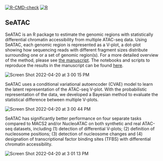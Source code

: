 
  <!-- badges: start -->
  [![R-CMD-check](https://github.com/gongx030/seatac/workflows/R-CMD-check/badge.svg)](https://github.com/gongx030/seatac/actions)
  [![R](https://github.com/gongx030/seatac/actions/workflows/r.yml/badge.svg)](https://github.com/gongx030/seatac/actions/workflows/r.yml)
  <!-- badges: end -->

## SeATAC

SeATAC is an R package to estimate the genomic regions with statistically differential chromatin accessibility from multiple ATAC-seq data. Using SeATAC, each genomic region is represented as a V-plot, a dot-plot showing how sequencing reads with different fragment sizes distribute surrounding one or a set of genomic region(s).  For a more detailed overview of the method, please see [the manuscript](https://www.biorxiv.org/content/10.1101/2022.04.25.489439v1).  The notebooks and scripts to reproduce the results in the manuscript can be found [here](https://github.com/gongx030/seatac_manuscript). 

![Screen Shot 2022-04-20 at 3 00 15 PM](https://user-images.githubusercontent.com/16770031/164312915-c6239042-37d4-4fc9-967f-b548261ac32a.png)

SeATAC uses a conditional variational autoencoder (CVAE) model to learn the latent representation of the ATAC-seq V-plot.  With the probabilistic representation of the data, we developed a Bayesian method to evaluate the statistical difference between multiple V-plots.  

![Screen Shot 2022-04-20 at 3 00 44 PM](https://user-images.githubusercontent.com/16770031/164312993-0253633e-97cf-4f65-91b8-6595072f642b.png)

SeATAC has significantly better performance on four separate tasks compared to MACS2 and/or NucleoATAC on both synthetic and real ATAC-seq datasets, including (1) detection of differential V-plots; (2) definition of nucleosome positions; (3) detection of nucleosome changes and (4) designation of transcriptional factor binding sites (TFBS) with differential chromatin accessibility. 

![Screen Shot 2022-04-20 at 3 01 13 PM](https://user-images.githubusercontent.com/16770031/164313080-c8bf570c-91c2-4d2e-905c-d7ba63df6a7e.png)

